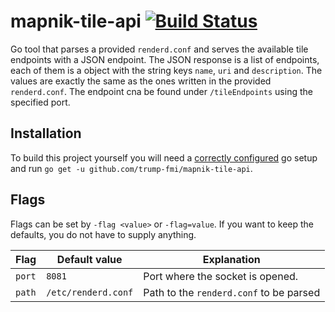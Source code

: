 # mapnik-tile-api [![Build Status](https://travis-ci.org/trump-fmi/mapnik-tile-api.svg?branch=master)](https://travis-ci.org/trump-fmi/mapnik-tile-api)

Go tool that parses a provided `renderd.conf` and serves the available tile endpoints with a JSON endpoint.
The JSON response is a list of endpoints, each of them is a object with the string keys `name`, `uri` and `description`.
The values are exactly the same as the ones written in the provided `renderd.conf`.
The endpoint cna be found under `/tileEndpoints` using the specified port.

## Installation
To build this project yourself you will need a [correctly configured](https://golang.org/doc/install#testing) go setup and run `go get -u github.com/trump-fmi/mapnik-tile-api`.

## Flags
Flags can be set by `-flag <value>` or `-flag=value`.
If you want to keep the defaults, you do not have to supply anything. 

| Flag   | Default value       | Explanation                             |
|--------|---------------------|-----------------------------------------|
| `port` | `8081`              | Port where the socket is opened.        |
| `path` | `/etc/renderd.conf` | Path to the `renderd.conf` to be parsed |

